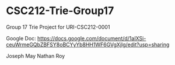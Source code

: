 # CSC212-Trie-Group17

Group 17 Trie Project for URI-CSC212-0001

Google Doc: https://docs.google.com/document/d/1aIXSi-ceuWrmeGQbZBFSY8oBCYyYb8HH1WF6GVgXjlg/edit?usp=sharing

Joseph May
Nathan Roy
